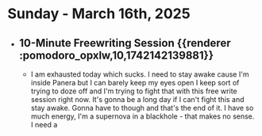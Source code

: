 # Sunday - March 16th, 2025
- ## 10-Minute Freewriting Session {{renderer :pomodoro_opxlw,10,1742142139881}}
	- I am exhausted today which sucks. I need to stay awake cause I'm inside Panera but I can barely keep my eyes open I keep sort of trying to doze off and I'm trying to fight that with this free write session right now. It's gonna be a long day if I can't fight this and stay awake. Gonna have to though and that's the end of it. I have so much energy, I'm a supernova in a blackhole - that makes no sense. I need a